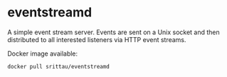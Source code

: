 eventstreamd
============

A simple event stream server. Events are sent on a Unix socket and then
distributed to all interested listeners via HTTP event streams.

Docker image available:

```
docker pull srittau/eventstreamd
```
